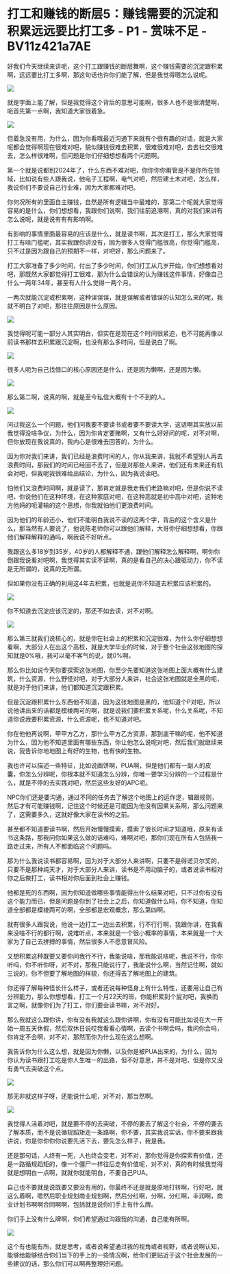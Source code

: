 # 打工和赚钱的断层5：赚钱需要的沉淀和积累远远要比打工多 - P1 - 赏味不足 - BV11z421a7AE

好我们今天继续来讲呃，这个打工跟赚钱的断层舞啊，这个赚钱需要的沉淀跟积累啊，远远要比打工多啊，那这句话也许你们能了解，但是我觉得嗯怎么说呢。



![](img/e9f1a51d9910c6b9aed971299c9615c8_1.png)

就是字面上能了解，但是我觉得这个背后的意思可能啊，很多人也不是很清楚啊，呃首先第一点啊，我知道大家很着急。



![](img/e9f1a51d9910c6b9aed971299c9615c8_3.png)

但着急没有用，为什么，因为你看哦最近沟通下来就有个很有趣的对话，就是大家呢都会觉得啊现在很难对吧，貌似赚钱很难去积累，很难很难对吧，去去社交很难去，怎么样很难啊，但问题是你们仔细想想看两个问题啊。

第一个就是说都到2024年了，什么东西不难对吧，你你你你甭管是不是你所在领域，比如说有些人跟我说，他电子工程啊，电气对吧，然后建土木对吧，怎么样，我说你们不要说自己行业难，因为大家都难对吧。

你何况所有的里面自主赚钱，自然是所有逻辑当中最难的，那第二个呢就大家觉得容易的是什么，你们想想看，我跟你们说啊，我们往前追溯啊，真的对我们来讲有怎么说呢，就是说有有有影响啊。

有影响的事情里面最容易的应该是什么，就是读书啊，其次是打工，那么大家觉得打工有啥门槛呢，其实我跟你讲没有，因为很多人觉得门槛很高，你觉得门槛高，只不过是因为跟自己的预期不一样，对吧好，那么问题来了。

打工大家准备了多少时间，付出了多少时间，你们打工从几岁开始，你们想想看对吧，那既然大家都觉得打工很难，那为什么会错误的认为赚钱这件事情，好像自己什么一两年34年，甚至有人什么觉得一两个月。

一两次就能沉淀或积累啊，这种误误误，就是误解或者错误的认知怎么来的呢，我就不明白了对吧，那往往原因是什么原因。



![](img/e9f1a51d9910c6b9aed971299c9615c8_5.png)

我觉得呢可能一部分人其实明白，但实在是现在这个时间很紧迫，也不可能再像以前读书那样去积累跟沉淀啊，也没有那么多时间，但是说白了啊。



![](img/e9f1a51d9910c6b9aed971299c9615c8_7.png)

很多人呃为自己找借口的核心原因还是什么，还是因为懒啊，还是因为懒。

![](img/e9f1a51d9910c6b9aed971299c9615c8_9.png)

那么第二啊，说真的啊，就是至今私信大概有十个不到的人。

![](img/e9f1a51d9910c6b9aed971299c9615c8_11.png)

问过我这么一个问题，他们问我要不要读书或者要不要读大学，这话啊其实放以前我觉得没啥争议，为什么，因为你肯定要赌啊，又有什么好好问的呢，对不对啊，但你放现在我说真的，我内心是很难去回答的，为什么。

因为你对我们来讲，我们已经是浪费时间的人，你从我来讲，我就不希望别人再去浪费时间，那我们的时间已经回不去了，但是对那些人来讲，他们还有未来还有机会对吧，但我呢我很难给出结论，为什么，因为我说读吧。

怕他们又浪费时间啊，就是读了，那肯定就是我走我们老路嘛对吧，但是你说不读吧，你说他们在这种环境，在这种家庭对吧，在这种高就是初中高中对吧，这种地方他妈的呃灌输的这个思想，你我就怕他们更浪费时间。

因为他们的年龄还小，他们不能明白我说不读的这两个字，背后的这个含义是什么，那当然有人要说了，他说陈老师你可以跟他们解释，大哥你仔细想想看，你跟他们解释解释的通吗，啊我说不好听点。

我跟这么多18岁到35岁，40岁的人都解释不通，跟他们解释怎么解释啊，啊你你倒跟我说看对吧啊，我觉得其实读不读啊，真的是看自己的决心跟驱动力，你不读是无所谓的，说真的无所谓。

但如果你没有正确的利用这4年去积累，也就是说你不知道去积累应该积累的。

![](img/e9f1a51d9910c6b9aed971299c9615c8_13.png)

你不知道去沉淀应该沉淀的，那还不如去读，对不对啊。

![](img/e9f1a51d9910c6b9aed971299c9615c8_15.png)

那么第三就我们说核心的，就是你在社会上的积累和沉淀很难，为什么你仔细想想看啊，大部分人在出这个高校，就是大学毕业的时候，对于整个社会这张地图的探知就是0%哦，我可以毫不客气的说，就0%啊。

那么你比如说今天你要探索这张地图，你至少先要知道这张地图上面大概有什么建筑，什么资源，什么野怪对吧，对于大部分人来讲，社会这张地图就是全黑的呃，就是对于他们来讲，他们都知道沉淀跟积累。

但是沉淀跟积累什么东西他不知道，因为这张地图是黑的，他知道个P对吧，所以说他讲出来的话都是模棱两可的啊，就是说我们要积累关系呢，什么关系呢，不知道你说我要积累资源，什么资源呢，也不知道对吧。

你在他他再说啊，甲甲方乙方，那什么甲方乙方资源，那到底干嘛的呢，他不知道为什么，因为他不知道里面有哪些东西，你让他怎么说呢对吧，然后我们就继续来说，我告诉你地地图上有好的生物，也有快的生物。

我也许可以描述一些特征，比如说画饼啊，PUA啊，但是他们都有一副人的皮囊，你怎么分辨呢，你根本就不知道怎么分辨，你唯一要学习分辨的一个过程是什么，就是不停的去实践对吧，然后这些友好的APC呃。

NPC你们还是要沟通，通过不同的任务去了解这个地图上的运作逻，辑跟规则，然后才有可能赚钱啊，记住这个时候还是可能因为他没有因果关系啊，那么问题来了，这需要多久，这就好像大家在读书的之前。

甚至都不知道要读书啊，然后开始慢慢摸索，摸索了很长时间才知道哦，原来有读书这条路，那我问你如果这么做的话难吗，难啊对吧，那你们现在所有人包括我一路走过来，所有人不都面临这个问题吗。

那为什么我说读书都容易啊，因为对于大部分人来讲啊，只要不是得诺贝尔奖的，只要不是那种纯天才，对于大部分人来讲，读书是不用动脑子的，或者说读书相对你之后做打工，读书相对你后面到社会上赚钱。

他都是死的东西啊，因为你知道做哪些事情能得出什么结果对吧，只不过你有没有这个能力而已，但是问题是你到了社会上之后，你知道做什么吗，你不知道，你知道全部都是模棱两可的啊，全部都是宏观概念，那么第四啊。

就有很多人跟我说，他说一边打工一边出去积累，行不行行啊，我跟你讲，在我看来没啥不行的都行啊，说难听点，本来就是一个很小概率的事情，本来就是一个大家为了自己去拼搏的事情，然后很多人不愿意冒风险。

又想积累这种既要又要你问我行不行，我能说啥，那我能说啥呢，我说不行，你你听吗，你不听你呀，对不对，那我只能说行了，我能说什么啊，当然记住啊，就如三说的，你不但要了解地图的样貌，你还得去了解地图上的建筑。

你还得了解每种怪长什么样子，或者还说每种怪身上有什么特性，还要用让自己有分辨能力，那么你想想看，打工一个月22天的班，你能积累到个屁对吧，我换而言之啊，就像你们为了打工，你们要会读书嘛，对不对好。

那么我就这么跟你讲，你有没有我就这么跟你讲啊，你有没有可能比如说在大一开始一周五天休假，然后双休日说哎我看看心情啊，去读个书啊会吗，我问你会吗，你肯定不会啊，对不对，那然而你为什么现在这么想啊。

我告诉你为什么这么想，就是因为你懒，以及你是被PUA出来的，为什么，因为你认为读书跟打工吃是你人生唯一的出路，但不好意思，并不是对吧，但是你又没有勇气去突破这个点。



![](img/e9f1a51d9910c6b9aed971299c9615c8_17.png)

那无非就这样子呀，还能说什么呢，对不对，那当然啊。

![](img/e9f1a51d9910c6b9aed971299c9615c8_19.png)

我觉得人活着对吧，就是要不停的去突破，不停的要去了解这个社会，不停的要去了解本质，而不是说循规蹈矩走一条路啊，你不要，其实我说实话，你不要来跟我讲说，你是你你你你说要先活下去，要先怎么样子，我是我。

还是那句话，人终有一死，人也终会变老，对不对，那你觉得是你探索有价值，还是一路循规蹈矩的，像一个僵尸一样往后走有价值呢，对不对，真的有时候我觉得就是想明白一点啊，就就你就能明白，不要自己PUA。

自己也不要就是说既要又要没有用的，你最终不还是就是原地打转啊，行好吧，就这么着啊，嗯然后职业规划商业规划啊，然后分红啊，分啊，分红啊，丰润啊，商业计划书啊啊合同啊啊，包括就是说你们手上有什么牌。

你们手上没有什么牌啊，你们希望通过沟跟我的沟通，自己能有所啊。

![](img/e9f1a51d9910c6b9aed971299c9615c8_21.png)

这个有也能有所，就是思考，或者说希望通过我的视角或者视野，或者说啊认知，能够给能够结合你们当下的手上的一些情况啊，给你们更贴近于这个社会发展的一些建议的话，那么你们可以啊再整理好问题。

